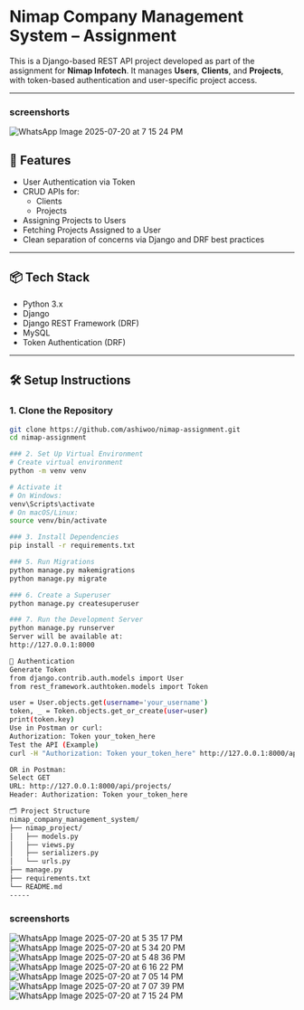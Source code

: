 # Nimap Company Management System – Assignment

This is a Django-based REST API project developed as part of the assignment for **Nimap Infotech**. It manages **Users**, **Clients**, and **Projects**, with token-based authentication and user-specific project access.

---
### screenshorts
![WhatsApp Image 2025-07-20 at 7 15 24 PM](https://github.com/user-attachments/assets/ca644d92-b5f6-43a9-8021-4529e85d41bd)



## 🚀 Features

- User Authentication via Token
- CRUD APIs for:
  - Clients
  - Projects
- Assigning Projects to Users
- Fetching Projects Assigned to a User
- Clean separation of concerns via Django and DRF best practices

---

## 📦 Tech Stack

- Python 3.x
- Django
- Django REST Framework (DRF)
- MySQL
- Token Authentication (DRF)

---

## 🛠️ Setup Instructions

### 1. Clone the Repository

```bash
git clone https://github.com/ashiwoo/nimap-assignment.git
cd nimap-assignment

### 2. Set Up Virtual Environment
# Create virtual environment
python -m venv venv

# Activate it
# On Windows:
venv\Scripts\activate
# On macOS/Linux:
source venv/bin/activate

### 3. Install Dependencies
pip install -r requirements.txt

### 5. Run Migrations
python manage.py makemigrations
python manage.py migrate

### 6. Create a Superuser
python manage.py createsuperuser

### 7. Run the Development Server
python manage.py runserver
Server will be available at:
http://127.0.0.1:8000

🔐 Authentication
Generate Token
from django.contrib.auth.models import User
from rest_framework.authtoken.models import Token

user = User.objects.get(username='your_username')
token, _ = Token.objects.get_or_create(user=user)
print(token.key)
Use in Postman or curl:
Authorization: Token your_token_here
Test the API (Example)
curl -H "Authorization: Token your_token_here" http://127.0.0.1:8000/api/projects/

OR in Postman:
Select GET
URL: http://127.0.0.1:8000/api/projects/
Header: Authorization: Token your_token_here

🗂️ Project Structure
nimap_company_management_system/
├── nimap_project/
│   ├── models.py
│   ├── views.py
│   ├── serializers.py
│   └── urls.py
├── manage.py
├── requirements.txt
└── README.md
-----
```
### screenshorts
![WhatsApp Image 2025-07-20 at 5 35 17 PM](https://github.com/user-attachments/assets/72ec5013-6ff7-40b0-bd44-fb7c4d481307)
![WhatsApp Image 2025-07-20 at 5 34 20 PM](https://github.com/user-attachments/assets/f557af6f-24b3-41f5-b7c8-0e3d97ddfd05)
![WhatsApp Image 2025-07-20 at 5 48 36 PM](https://github.com/user-attachments/assets/3e8857ef-21a4-4bca-9706-8b93f944b5f3)
![WhatsApp Image 2025-07-20 at 6 16 22 PM](https://github.com/user-attachments/assets/2441cd0d-0977-439c-8124-acf0658e3e86)
![WhatsApp Image 2025-07-20 at 7 05 14 PM](https://github.com/user-attachments/assets/6f582b7c-2f3f-4629-8ab1-0f744b871f6e)
![WhatsApp Image 2025-07-20 at 7 07 39 PM](https://github.com/user-attachments/assets/e42cec3f-ffb6-4cc0-8580-353cd8ccdf54)
![WhatsApp Image 2025-07-20 at 7 15 24 PM](https://github.com/user-attachments/assets/8f470c2d-b806-4a81-a85b-f56b9e9f997f)







